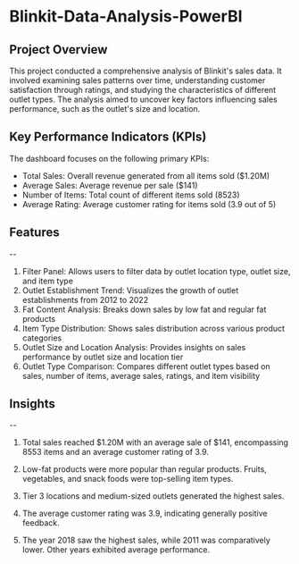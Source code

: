 # Blinkit-Data-Analysis-PowerBI

## Project Overview

This project conducted a comprehensive analysis of Blinkit's sales data. It involved examining sales patterns over time, understanding customer satisfaction through ratings, and studying the characteristics of different outlet types. The analysis aimed to uncover key factors influencing sales performance, such as the outlet's size and location.

## Key Performance Indicators (KPIs)

The dashboard focuses on the following primary KPIs:

- Total Sales: Overall revenue generated from all items sold ($1.20M)
- Average Sales: Average revenue per sale ($141)
- Number of Items: Total count of different items sold (8523)
- Average Rating: Average customer rating for items sold (3.9 out of 5)

## Features
--
1. Filter Panel: Allows users to filter data by outlet location type, outlet size, and item type
2. Outlet Establishment Trend: Visualizes the growth of outlet establishments from 2012 to 2022
3. Fat Content Analysis: Breaks down sales by low fat and regular fat products
4. Item Type Distribution: Shows sales distribution across various product categories
5. Outlet Size and Location Analysis: Provides insights on sales performance by outlet size and location tier
6. Outlet Type Comparison: Compares different outlet types based on sales, number of items, average sales, ratings, and item visibility

## Insights
--
1. Total sales reached $1.20M with an average sale of $141, encompassing 8553 items and an average customer rating of 3.9.

2. Low-fat products were more popular than regular products. Fruits, vegetables, and snack foods were top-selling item types.

3. Tier 3 locations and medium-sized outlets generated the highest sales.

4. The average customer rating was 3.9, indicating generally positive feedback.

5. The year 2018 saw the highest sales, while 2011 was comparatively lower. Other years exhibited average performance.
